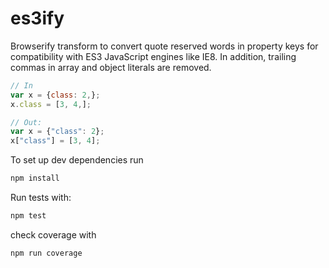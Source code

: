 # es3ify

Browserify transform to convert quote reserved words in property keys for compatibility with ES3 JavaScript engines like IE8. In addition, trailing commas in array and object literals are removed.

```javascript
// In
var x = {class: 2,};
x.class = [3, 4,];

// Out:
var x = {"class": 2};
x["class"] = [3, 4];
```

To set up dev dependencies run

```sh
npm install
```

Run tests with:

```sh
npm test
```

check coverage with

```sh
npm run coverage
```
